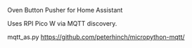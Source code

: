 Oven Button Pusher for Home Assistant

Uses RPI Pico W via MQTT discovery.


mqtt_as.py https://github.com/peterhinch/micropython-mqtt/